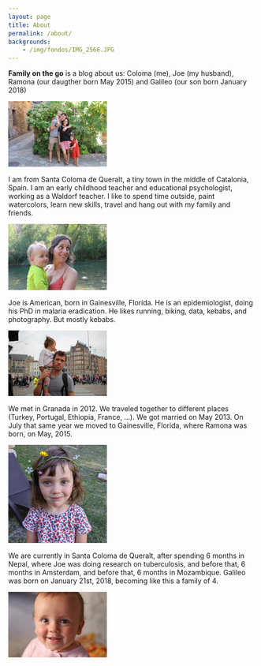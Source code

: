 ```yaml
---
layout: page
title: About
permalink: /about/
backgrounds:
    - /img/fondos/IMG_2566.JPG
---
```


**Family on the go** is a blog about us: Coloma (me), Joe (my husband), Ramona (our daugther born May 2015) and Galileo (our son born January 2018)

<a href="/img/IMG_7844.JPG"> <img border="0" src= "/img/IMG_7844.JPG" width="200"></a>

I am from Santa Coloma de Queralt, a tiny town in the middle of Catalonia, Spain. I am an early childhood teacher and educational psychologist, working as a Waldorf teacher. I like to spend time outside, paint watercolors, learn new skills, travel and hang out with my family and friends.

<a href="/img/IMG_0970.JPG"> <img border="0" alt="Caption goes here" src = "/img/IMG_0970.JPG" width = "200"></a>

<script async src="//pagead2.googlesyndication.com/pagead/js/adsbygoogle.js"></script>
<!-- 2n family ad -->
<ins class="adsbygoogle"
     style="display:block"
     data-ad-client="ca-pub-7902219614622730"
     data-ad-slot="4537335602"
     data-ad-format="auto"></ins>
<script>
(adsbygoogle = window.adsbygoogle || []).push({});
</script>

Joe is American, born in Gainesville, Florida. He is an epidemiologist, doing his PhD in malaria eradication. He likes running, biking, data, kebabs, and photography. But mostly kebabs.

<a href="/img/ourstory/IMG_5994.JPG"> <img border="0" alt="Caption goes here" src = "/img/ourstory/IMG_5994.JPG" width = "200"></a>

We met in Granada in 2012. We traveled together to different places (Turkey, Portugal, Ethiopia, France, ...). We got married on May 2013. On July that same year we moved to Gainesville, Florida, where Ramona was born, on May, 2015.

<a href="/img/IMG_20191008_164516.jpg"> <img border="0" alt="Caption goes here" src = "/img/IMG_20191008_164516.jpg" width = "200"></a>

We are currently in Santa Coloma de Queralt, after spending 6 months in Nepal, where Joe was doing research on tuberculosis, and before that, 6 months in Amsterdam, and before that, 6 months in Mozambique. Galileo was born on January 21st, 2018, becoming like this a family of 4. 

<a href="/img/IMG_0978.JPG"> <img border="0" alt="Caption goes here" src = "/img/IMG_0978.JPG" width = "200"></a>


